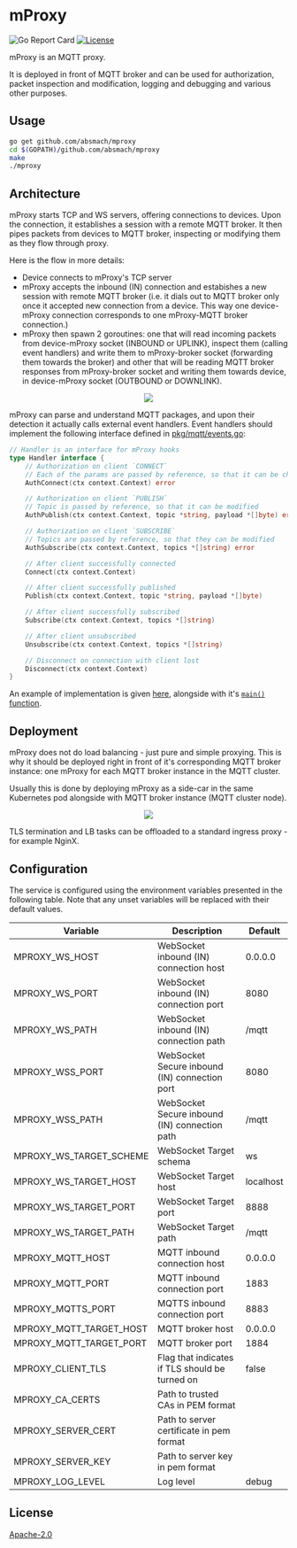 # mProxy

![Go Report Card][grc]
[![License][LIC-BADGE]][LIC]

mProxy is an MQTT proxy.

It is deployed in front of MQTT broker and can be used for authorization, packet inspection and modification,
logging and debugging and various other purposes.

## Usage
```bash
go get github.com/absmach/mproxy
cd $(GOPATH)/github.com/absmach/mproxy
make
./mproxy
```

## Architecture
mProxy starts TCP and WS servers, offering connections to devices. Upon the connection, it establishes a session with a remote MQTT broker.
It then pipes packets from devices to MQTT broker, inspecting or modifying them as they flow through proxy.

Here is the flow in more details:
- Device connects to mProxy's TCP server
- mProxy accepts the inbound (IN) connection and estabishes a new session with remote MQTT broker
(i.e. it dials out to MQTT broker only once it accepted new connection from a device.
This way one device-mProxy connection corresponds to one mProxy-MQTT broker connection.)
- mProxy then spawn 2 goroutines: one that will read incoming packets from device-mProxy socket (INBOUND or UPLINK),
inspect them (calling event handlers) and write them to mProxy-broker socket (forwarding them towards the broker)
and other that will be reading MQTT broker responses from mProxy-broker socket and writing them towards device,
in device-mProxy socket (OUTBOUND or DOWNLINK).

<p align="center"><img src="docs/img/mproxy.png"></p>

mProxy can parse and understand MQTT packages, and upon their detection it actually calls external event handlers.
Event handlers should implement the following interface defined in [pkg/mqtt/events.go](pkg/mqtt/events.go):

```go
// Handler is an interface for mProxy hooks
type Handler interface {
	// Authorization on client `CONNECT`
	// Each of the params are passed by reference, so that it can be changed
	AuthConnect(ctx context.Context) error

	// Authorization on client `PUBLISH`
	// Topic is passed by reference, so that it can be modified
	AuthPublish(ctx context.Context, topic *string, payload *[]byte) error

	// Authorization on client `SUBSCRIBE`
	// Topics are passed by reference, so that they can be modified
	AuthSubscribe(ctx context.Context, topics *[]string) error

	// After client successfully connected
	Connect(ctx context.Context)

	// After client successfully published
	Publish(ctx context.Context, topic *string, payload *[]byte)

	// After client successfully subscribed
	Subscribe(ctx context.Context, topics *[]string)

	// After client unsubscribed
	Unsubscribe(ctx context.Context, topics *[]string)

	// Disconnect on connection with client lost
	Disconnect(ctx context.Context)
}
```

An example of implementation is given [here](examples/simple/simple.go), alongside with it's [`main()` function](cmd/main.go).

## Deployment
mProxy does not do load balancing - just pure and simple proxying. This is why it should be deployed
right in front of it's corresponding MQTT broker instance: one mProxy for each MQTT broker instance in the MQTT cluster.

Usually this is done by deploying mProxy as a side-car in the same Kubernetes pod alongside with MQTT broker instance (MQTT cluster node).

<p align="center"><img src="docs/img/mproxy-cluster.png"></p>

TLS termination and LB tasks can be offloaded to a standard ingress proxy - for example NginX.

## Configuration

The service is configured using the environment variables presented in the following table. Note that any unset variables will be replaced with their default values.

| Variable                | Description                                    | Default   |
|-------------------------|------------------------------------------------|-----------|
| MPROXY_WS_HOST          | WebSocket inbound (IN) connection host         | 0.0.0.0   |
| MPROXY_WS_PORT          | WebSocket inbound (IN) connection port         | 8080      |
| MPROXY_WS_PATH          | WebSocket inbound (IN) connection path         | /mqtt     |
| MPROXY_WSS_PORT         | WebSocket Secure inbound (IN) connection port  | 8080      |
| MPROXY_WSS_PATH         | WebSocket Secure inbound (IN) connection path  | /mqtt     |
| MPROXY_WS_TARGET_SCHEME | WebSocket Target schema                        | ws        |
| MPROXY_WS_TARGET_HOST   | WebSocket Target host                          | localhost |
| MPROXY_WS_TARGET_PORT   | WebSocket Target port                          | 8888      |
| MPROXY_WS_TARGET_PATH   | WebSocket Target path                          | /mqtt     |
| MPROXY_MQTT_HOST        | MQTT inbound connection host                   | 0.0.0.0   |
| MPROXY_MQTT_PORT        | MQTT inbound connection port                   | 1883      |
| MPROXY_MQTTS_PORT       | MQTTS inbound connection port                  | 8883      |
| MPROXY_MQTT_TARGET_HOST | MQTT broker host                               | 0.0.0.0   |
| MPROXY_MQTT_TARGET_PORT | MQTT broker port                               | 1884      |
| MPROXY_CLIENT_TLS       | Flag that indicates if TLS should be turned on | false     |
| MPROXY_CA_CERTS         | Path to trusted CAs in PEM format              |           |
| MPROXY_SERVER_CERT      | Path to server certificate in pem format       |           |
| MPROXY_SERVER_KEY       | Path to server key in pem format               |           |
| MPROXY_LOG_LEVEL        | Log level                                      | debug     |

## License
[Apache-2.0](LICENSE)

[grc]: https://goreportcard.com/badge/github.com/absmach/mproxy
[LIC]: LICENCE
[LIC-BADGE]: https://img.shields.io/badge/License-Apache_2.0-blue.svg
